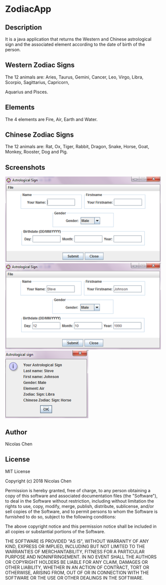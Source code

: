 # ZodiacApp

## Description
It is a java application that returns the Western and Chinese astrological sign and the associated element according to the date of birth of the person.

## Western Zodiac Signs
The 12 animals are: Aries, Taurus, Gemini, Cancer, Leo, Virgo, Libra, Scorpio, Sagittarius, Capricorn, 

Aquarius and Pisces.

## Elements
The 4 elements are Fire, Air, Earth and Water.

## Chinese Zodiac Signs
The 12 animals are: Rat, Ox, Tiger, Rabbit, Dragon, Snake, Horse, Goat, Monkey, Rooster, Dog and Pig.

## Screenshots

![zodiac_image1](https://github.com/nicolaschen1/ZodiacApp/blob/master/screenshots/zodiacapp1.PNG)
![zodiac_image2](https://github.com/nicolaschen1/ZodiacApp/blob/master/screenshots/zodiacapp2.PNG)
![zodiac_image3](https://github.com/nicolaschen1/ZodiacApp/blob/master/screenshots/zodiacapp3.PNG)

## Author
Nicolas Chen

## License
MIT License

Copyright (c) 2018 Nicolas Chen

Permission is hereby granted, free of charge, to any person obtaining a copy
of this software and associated documentation files (the "Software"), to deal
in the Software without restriction, including without limitation the rights
to use, copy, modify, merge, publish, distribute, sublicense, and/or sell
copies of the Software, and to permit persons to whom the Software is
furnished to do so, subject to the following conditions:

The above copyright notice and this permission notice shall be included in all
copies or substantial portions of the Software.

THE SOFTWARE IS PROVIDED "AS IS", WITHOUT WARRANTY OF ANY KIND, EXPRESS OR
IMPLIED, INCLUDING BUT NOT LIMITED TO THE WARRANTIES OF MERCHANTABILITY,
FITNESS FOR A PARTICULAR PURPOSE AND NONINFRINGEMENT. IN NO EVENT SHALL THE
AUTHORS OR COPYRIGHT HOLDERS BE LIABLE FOR ANY CLAIM, DAMAGES OR OTHER
LIABILITY, WHETHER IN AN ACTION OF CONTRACT, TORT OR OTHERWISE, ARISING FROM,
OUT OF OR IN CONNECTION WITH THE SOFTWARE OR THE USE OR OTHER DEALINGS IN THE
SOFTWARE.
